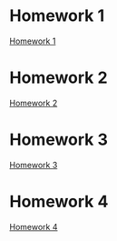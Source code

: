 # Homework 1
[Homework 1](instructions/Homework1.md)

# Homework 2
[Homework 2](instructions/Homework2.md)

# Homework 3
[Homework 3](instructions/Homework3.md)

# Homework 4
[Homework 4](instructions/Homework4.md)